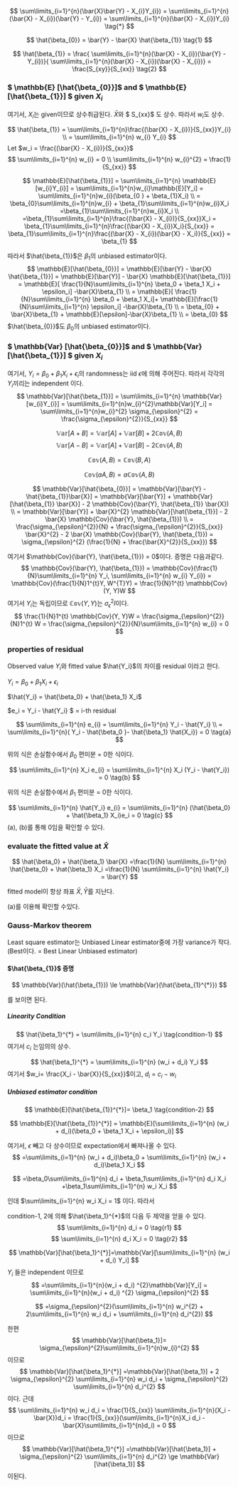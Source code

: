 

$$
\sum\limits_{i=1}^{n}(\bar{X}\bar{Y} - X_{i}Y_{i}) = \sum\limits_{i=1}^{n}(\bar{X} - X_{i})(\bar{Y} - Y_{i}) = \sum\limits_{i=1}^{n}(\bar{X} - X_{i})Y_{i} \tag{*}
$$




$$
\hat{\beta_{0}} = \bar{Y} - \bar{X} \hat{\beta_{1}} \tag{1}
$$

$$
\hat{\beta_{1}} = \frac{ \sum\limits_{i=1}^{n}(\bar{X} - X_{i})(\bar{Y} - Y_{i})}{ \sum\limits_{i=1}^{n}(\bar{X} - X_{i})(\bar{X} - X_{i})} = \frac{S_{xy}}{S_{xx}} \tag{2}
$$



### $ \mathbb{E} [\hat{\beta_{0}}]$ and $ \mathbb{E} [\hat{\beta_{1}}] $ given $X_i$



여기서, $X_i$는 given이므로 상수취급된다. $\bar{X}$와 $ S_{xx}$ 도 상수. 따라서 $w_i$도 상수. 

$$
\hat{\beta_{1}} = \sum\limits_{i=1}^{n}\frac{(\bar{X} - X_{i})}{S_{xx}}Y_{i} \\ = \sum\limits_{i=1}^{n} w_{i} Y_{i}
$$
Let $w_i = \frac{(\bar{X} - X_{i})}{S_{xx}}$
$$
\sum\limits_{i=1}^{n} w_{i} = 0 \\ \sum\limits_{i=1}^{n} w_{i}^{2} = \frac{1}{S_{xx}}
$$

$$
\mathbb{E}[\hat{\beta_{1}}] = \sum\limits_{i=1}^{n} \mathbb{E}[w_{i}Y_{i}] = \sum\limits_{i=1}^{n}w_{i}\mathbb{E}[Y_i] = \sum\limits_{i=1}^{n}w_{i}(\beta_{0 } + \beta_{1}X_i) \\ =  \beta_{0}\sum\limits_{i=1}^{n}w_{i} + \beta_{1}\sum\limits_{i=1}^{n}w_{i}X_i =\beta_{1}\sum\limits_{i=1}^{n}w_{i}X_i \\
=\beta_{1}\sum\limits_{i=1}^{n}\frac{(\bar{X} - X_{i})}{S_{xx}}X_i = \beta_{1}\sum\limits_{i=1}^{n}\frac{(\bar{X} - X_{i})X_i}{S_{xx}} = \beta_{1}\sum\limits_{i=1}^{n}\frac{(\bar{X} - X_{i})(\bar{X} - X_i)}{S_{xx}} = \beta_{1}
$$

따라서 $\hat{\beta_{1}}$은 $\beta_{1}$의 unbiased estimator이다.
$$
\mathbb{E}[\hat{\beta_{0}}] = \mathbb{E}[\bar{Y} - \bar{X} \hat{\beta_{1}}] = \mathbb{E}[\bar{Y}] - \bar{X} \mathbb{E}[\hat{\beta_{1}}] = \mathbb{E}[ \frac{1}{N}\sum\limits_{i=1}^{n} \beta_0 + \beta_1 X_i + \epsilon_i] -\bar{X}\beta_{1} \\ = \mathbb{E}[ \frac{1}{N}\sum\limits_{i=1}^{n} \beta_0 + \beta_1 X_i]+  \mathbb{E}[\frac{1}{N}\sum\limits_{i=1}^{n} \epsilon_i] -\bar{X}\beta_{1} \\ = \beta_{0} + \bar{X}\beta_{1} + \mathbb{E}[\epsilon]-\bar{X}\beta_{1}
\\ = \beta_{0}
$$
$\hat{\beta_{0}}$도 $\beta_{0}$의 unbiased estimator이다.


### $ \mathbb{Var} [\hat{\beta_{0}}]$ and $ \mathbb{Var} [\hat{\beta_{1}}] $ given $X_i$



여기서, $Y_i = \beta_{0} + \beta_{1} X_i + \epsilon_i$의 randomness는 iid $\epsilon$에 의해 주어진다. 따라서 각각의 $Y_i$끼리는 independent 이다.
$$
\mathbb{Var}[\hat{\beta_{1}}] = \sum\limits_{i=1}^{n} \mathbb{Var}[w_{i}Y_{i}] = \sum\limits_{i=1}^{n}w_{i}^{2}\mathbb{Var}[Y_i] = \sum\limits_{i=1}^{n}w_{i}^{2} \sigma_{\epsilon}^{2} = \frac{\sigma_{\epsilon}^{2}}{S_{xx}}
$$






$$
\mathbb{Var}[A + B] = \mathbb{Var}[A] + \mathbb{Var}[B] + 2 \mathbb{Cov}(A, B) \tag{**}
$$
$$
\mathbb{Var}[A - B] = \mathbb{Var}[A] + \mathbb{Var}[B] - 2 \mathbb{Cov}(A, B) \tag{**}
$$

$$
\mathbb{Cov}(A, B) = \mathbb{Cov}(B, A) \tag{***}
$$

$$
\mathbb{Cov}(aA, B) = a\mathbb{Cov}(A, B)   \tag{****}
$$



$$
\mathbb{Var}[\hat{\beta_{0}}] = \mathbb{Var}[\bar{Y} -\hat{\beta_{1}}\bar{X}] = \mathbb{Var}[\bar{Y}] + \mathbb{Var}[\hat{\beta_{1}} \bar{X}] - 2 \mathbb{Cov}(\bar{Y}, \hat{\beta_{1}} \bar{X}) \\
= \mathbb{Var}[\bar{Y}] + \bar{X}^{2} \mathbb{Var}[\hat{\beta_{1}}] - 2  \bar{X} \mathbb{Cov}(\bar{Y}, \hat{\beta_{1}}) \\
= \frac{\sigma_{\epsilon}^{2}}{N} + \frac{\sigma_{\epsilon}^{2}}{S_{xx}} \bar{X}^{2} - 2  \bar{X} \mathbb{Cov}(\bar{Y}, \hat{\beta_{1}}) = \sigma_{\epsilon}^{2}  (\frac{1}{N} + \frac{\bar{X}^{2}}{S_{xx}})
$$

여기서 $\mathbb{Cov}(\bar{Y}, \hat{\beta_{1}}) = 0$이다. 증명은 다음과같다.
$$
\mathbb{Cov}(\bar{Y}, \hat{\beta_{1}}) = \mathbb{Cov}(\frac{1}{N}\sum\limits_{i=1}^{n} Y_i, \sum\limits_{i=1}^{n} w_{i} Y_{i}) = \mathbb{Cov}(\frac{1}{N}1^{t}Y, W^{T}Y) = \frac{1}{N}1^{t} \mathbb{Cov}(Y, Y)W
$$
여기서 $Y_i$는 독립이므로 $\mathbb{Cov}(Y, Y)$는 $\sigma_{\epsilon}^{2} I$이다. 
$$
\frac{1}{N}1^{t} \mathbb{Cov}(Y, Y)W = \frac{\sigma_{\epsilon}^{2}}{N}1^{t} W = \frac{\sigma_{\epsilon}^{2}}{N}\sum\limits_{i=1}^{n} w_{i} = 0
$$




### properties of residual

Observed value $Y_i$와 fitted value $\hat{Y_i}$의 차이를 residual 이라고 한다.

$Y_i = \beta_0 + \beta_1 X_i + \epsilon_i$

$\hat{Y_i} = \hat{\beta_0} + \hat{\beta_1} X_i$

$e_i = Y_i - \hat{Y_i} $ = i-th residual




$$
\sum\limits_{i=1}^{n} e_{i} = \sum\limits_{i=1}^{n} Y_i - \hat{Y_i}  \\ = \sum\limits_{i=1}^{n}( Y_i - \hat{\beta_0 }- \hat{\beta_1} \hat{X_i}) = 0 \tag{a}
$$

위의 식은 손실함수에서 $\beta_0$ 편미분 = 0한 식이다. 


$$
\sum\limits_{i=1}^{n} X_i e_{i} = \sum\limits_{i=1}^{n} X_i (Y_i - \hat{Y_i}) = 0 \tag{b}
$$

위의 식은 손실함수에서 $\beta_1$ 편미분 = 0한 식이다. 



$$
\sum\limits_{i=1}^{n} \hat{Y_i} e_{i} = \sum\limits_{i=1}^{n} (\hat{\beta_0} + \hat{\beta_1} X_i)e_i = 0 \tag{c}
$$
(a), (b)를 통해 0임을 확인할 수 있다.







### evaluate the fitted value at $\bar{X}$

$$
\hat{\beta_0} + \hat{\beta_1} \bar{X} =\frac{1}{N} \sum\limits_{i=1}^{n} \hat{\beta_0} + \hat{\beta_1} X_i =\frac{1}{N} \sum\limits_{i=1}^{n} \hat{Y_i} = \bar{Y}
$$

fitted model이 항상 좌표 $\bar{X}, \bar{Y}$를 지난다.

(a)를 이용해 확인할 수있다. 





### Gauss-Markov  theorem

Least square estimator는 Unbiased Linear estimator중에 가장 variance가 작다.(Best이다. = Best Linear Unbiased estimator)



#### $\hat{\beta_{1}}$ 증명

$$
\mathbb{Var}(\hat{\beta_{1}}) \le \mathbb{Var}(\hat{\beta_{1}^{*}})
$$

를 보이면 된다. 



##### Linearity Condition

$$
\hat{\beta_1}^{*} = \sum\limits_{i=1}^{n} c_i Y_i \tag{condition-1}
$$
여기서 $c_i$ 는임의의 상수. 

$$
\hat{\beta_1}^{*} = \sum\limits_{i=1}^{n} (w_i + d_i) Y_i
$$
여기서 $w_i= \frac{X_i - \bar{X}}{S_{xx}}$이고, $d_i$ = $c_i - w_i$



##### Unbiased estimator condition

$$
\mathbb{E}[\hat{\beta_{1}}^{*}]= \beta_1 \tag{condition-2}
$$

$$
\mathbb{E}[\hat{\beta_{1}}^{*}] = \mathbb{E}[\sum\limits_{i=1}^{n} (w_i + d_i)(\beta_0 + \beta_1 X_i + \epsilon_i)]
$$

여기서, $\epsilon$ 빼고 다 상수이므로 expectation에서 빠져나올 수 있다.
$$
=\sum\limits_{i=1}^{n} (w_i + d_i)\beta_0 + \sum\limits_{i=1}^{n} (w_i + d_i)\beta_1 X_i
$$

$$
=\beta_0\sum\limits_{i=1}^{n} d_i + \beta_1\sum\limits_{i=1}^{n} d_i X_i +\beta_1\sum\limits_{i=1}^{n} w_i X_i
$$

인데 $\sum\limits_{i=1}^{n} w_i X_i = 1$ 이다. 따라서

condition-1, 2에 의해 $\hat{\beta_1}^{*}$의 다음 두 제약을 얻을 수 있다.
$$
\sum\limits_{i=1}^{n} d_i = 0 \tag{r1}
$$
$$
\sum\limits_{i=1}^{n} d_i X_i = 0 \tag{r2}
$$




$$
\mathbb{Var}[\hat{\beta_1}^{*}]=\mathbb{Var}[\sum\limits_{i=1}^{n} (w_i + d_i) Y_i]
$$
$Y_i$ 들은 independent 이므로
$$
=\sum\limits_{i=1}^{n}(w_i + d_i) ^{2}\mathbb{Var}[Y_i] = \sum\limits_{i=1}^{n}(w_i + d_i) ^{2} \sigma_{\epsilon}^{2}
$$

$$
=\sigma_{\epsilon}^{2}(\sum\limits_{i=1}^{n} w_i^{2} + 2\sum\limits_{i=1}^{n} w_i d_i + \sum\limits_{i=1}^{n} d_i^{2})
$$

한편 
$$
\mathbb{Var}[\hat{\beta_1}]=  \sigma_{\epsilon}^{2}\sum\limits_{i=1}^{n}w_{i}^{2}
$$
이므로
$$
\mathbb{Var}[\hat{\beta_1}^{*}] =\mathbb{Var}[\hat{\beta_1}] + 2 \sigma_{\epsilon}^{2} \sum\limits_{i=1}^{n} w_i d_i + \sigma_{\epsilon}^{2} \sum\limits_{i=1}^{n} d_i^{2}
$$
이다. 근데 
$$
\sum\limits_{i=1}^{n} w_i d_i = \frac{1}{S_{xx}} \sum\limits_{i=1}^{n}(X_i - \bar{X})d_i = \frac{1}{S_{xx}}(\sum\limits_{i=1}^{n}X_i d_i -\bar{X}\sum\limits_{i=1}^{n}d_i) = 0
$$
이므로 
$$
\mathbb{Var}[\hat{\beta_1}^{*}] =\mathbb{Var}[\hat{\beta_1}] + \sigma_{\epsilon}^{2} \sum\limits_{i=1}^{n} d_i^{2} \ge \mathbb{Var}[\hat{\beta_1}]
$$
이된다.
